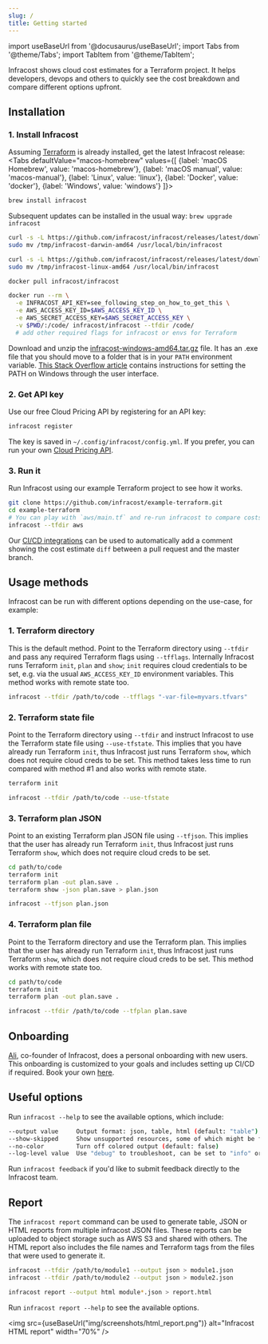 ```yaml
---
slug: /
title: Getting started
---
```


import useBaseUrl from '@docusaurus/useBaseUrl';
import Tabs from '@theme/Tabs';
import TabItem from '@theme/TabItem';

Infracost shows cloud cost estimates for a Terraform project. It helps developers, devops and others to quickly see the cost breakdown and compare different options upfront.

## Installation

### 1. Install Infracost
Assuming [Terraform](https://www.terraform.io/downloads.html) is already installed, get the latest Infracost release:
<Tabs
  defaultValue="macos-homebrew"
  values={[
    {label: 'macOS Homebrew', value: 'macos-homebrew'},
    {label: 'macOS manual', value: 'macos-manual'},
    {label: 'Linux', value: 'linux'},
    {label: 'Docker', value: 'docker'},
    {label: 'Windows', value: 'windows'}
  ]}>
  <TabItem value="macos-homebrew">

  ```sh
  brew install infracost
  ```

  Subsequent updates can be installed in the usual way: `brew upgrade infracost`

  </TabItem>
  <TabItem value="macos-manual">

  ```sh
  curl -s -L https://github.com/infracost/infracost/releases/latest/download/infracost-darwin-amd64.tar.gz | tar xz -C /tmp && \
  sudo mv /tmp/infracost-darwin-amd64 /usr/local/bin/infracost
  ```

  </TabItem>
  <TabItem value="linux">

  ```sh
  curl -s -L https://github.com/infracost/infracost/releases/latest/download/infracost-linux-amd64.tar.gz | tar xz -C /tmp && \
  sudo mv /tmp/infracost-linux-amd64 /usr/local/bin/infracost
  ```

  </TabItem>
  <TabItem value="docker">

  ```sh
  docker pull infracost/infracost

  docker run --rm \
    -e INFRACOST_API_KEY=see_following_step_on_how_to_get_this \
    -e AWS_ACCESS_KEY_ID=$AWS_ACCESS_KEY_ID \
    -e AWS_SECRET_ACCESS_KEY=$AWS_SECRET_ACCESS_KEY \
    -v $PWD/:/code/ infracost/infracost --tfdir /code/
    # add other required flags for infracost or envs for Terraform
  ```

  </TabItem>
  <TabItem value="windows">

  Download and unzip the [infracost-windows-amd64.tar.gz](https://github.com/infracost/infracost/releases/latest/download/infracost-windows-amd64.tar.gz) file. It has an .exe file that you should move to a folder that is in your `PATH` environment variable. [This Stack Overflow article](https://stackoverflow.com/questions/1618280/where-can-i-set-path-to-make-exe-on-windows) contains instructions for setting the PATH on Windows through the user interface.

  </TabItem>
</Tabs>

### 2. Get API key
Use our free Cloud Pricing API by registering for an API key:
```sh
infracost register
```

The key is saved in `~/.config/infracost/config.yml`. If you prefer, you can run your own [Cloud Pricing API](faq#can-i-run-my-own-cloud-pricing-api).

### 3. Run it
Run Infracost using our example Terraform project to see how it works.

```sh
git clone https://github.com/infracost/example-terraform.git
cd example-terraform
# You can play with `aws/main.tf` and re-run infracost to compare costs
infracost --tfdir aws
```

Our [CI/CD integrations](integrations) can be used to automatically add a comment showing the cost estimate `diff` between a pull request and the master branch.

## Usage methods

Infracost can be run with different options depending on the use-case, for example:

### 1. Terraform directory

This is the default method. Point to the Terraform directory using `--tfdir` and pass any required Terraform flags using `--tfflags`. Internally Infracost runs Terraform `init`, `plan` and `show`; `init` requires cloud credentials to be set, e.g. via the usual `AWS_ACCESS_KEY_ID` environment variables. This method works with remote state too.
  ```sh
  infracost --tfdir /path/to/code --tfflags "-var-file=myvars.tfvars"
  ```

### 2. Terraform state file

Point to the Terraform directory using `--tfdir` and instruct Infracost to use the Terraform state file using `--use-tfstate`. This implies that you have already run Terraform `init`, thus Infracost just runs Terraform `show`, which does not require cloud creds to be set. This method takes less time to run compared with method #1 and also works with remote state.
  ```sh
  terraform init

  infracost --tfdir /path/to/code --use-tfstate
  ```

### 3. Terraform plan JSON

Point to an existing Terraform plan JSON file using `--tfjson`. This implies that the user has already run Terraform `init`, thus Infracost just runs Terraform `show`, which does not require cloud creds to be set.
  ```sh
  cd path/to/code
  terraform init
  terraform plan -out plan.save .
  terraform show -json plan.save > plan.json

  infracost --tfjson plan.json
  ```

### 4. Terraform plan file

Point to the Terraform directory and use the Terraform plan. This implies that the user has already run Terraform `init`, thus Infracost just runs Terraform `show`, which does not require cloud creds to be set. This method works with remote state too.
  ```sh
  cd path/to/code
  terraform init
  terraform plan -out plan.save .

  infracost --tfdir /path/to/code --tfplan plan.save
  ```

## Onboarding

[Ali](https://www.linkedin.com/in/alikhajeh1/), co-founder of Infracost, does a personal onboarding with new users. This onboarding is customized to your goals and includes setting up CI/CD if required. Book your own [here](http://calendly.com/alikhajeh1/infracost-onboarding).

## Useful options

Run `infracost --help` to see the available options, which include:
```sh
--output value     Output format: json, table, html (default: "table")
--show-skipped     Show unsupported resources, some of which might be free. Only for table and HTML output (default: false)
--no-color         Turn off colored output (default: false)
--log-level value  Use "debug" to troubleshoot, can be set to "info" or "warn" in CI/CD systems to reduce noise
```

Run `infracost feedback` if you'd like to submit feedback directly to the Infracost team.

## Report

The `infracost report` command can be used to generate table, JSON or HTML reports from multiple infracost JSON files. These reports can be uploaded to object storage such as AWS S3 and shared with others. The HTML report also includes the file names and Terraform tags from the files that were used to generate it.

```sh
infracost --tfdir /path/to/module1 --output json > module1.json
infracost --tfdir /path/to/module2 --output json > module2.json

infracost report --output html module*.json > report.html
```

Run `infracost report --help` to see the available options.

<img src={useBaseUrl("img/screenshots/html_report.png")} alt="Infracost HTML report" width="70%" />
